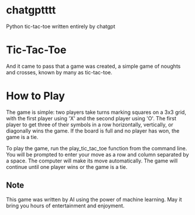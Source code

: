 # chatgptttt
Python tic-tac-toe written entirely by chatgpt

# Tic-Tac-Toe
And it came to pass that a game was created, a simple game of noughts and crosses, known by many as tic-tac-toe.

# How to Play
The game is simple: two players take turns marking squares on a 3x3 grid, with the first player using 'X' and the second player using 'O'. The first player to get three of their symbols in a row horizontally, vertically, or diagonally wins the game. If the board is full and no player has won, the game is a tie.

To play the game, run the play_tic_tac_toe function from the command line. You will be prompted to enter your move as a row and column separated by a space. The computer will make its move automatically. The game will continue until one player wins or the game is a tie.

## Note
This game was written by AI using the power of machine learning. May it bring you hours of entertainment and enjoyment.
